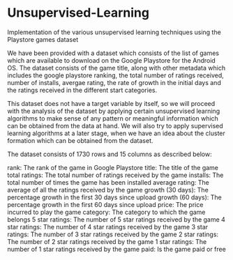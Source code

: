 # Unsupervised-Learning

Implementation of the various unsupervised learning techniques using the Playstore games dataset

We have been provided with a dataset which consists of the list of games which are available to download on the Google Playstore for the Android OS. The dataset consists of the game title, along with other metadata which includes the google playstore ranking, the total number of ratings received, number of installs, avergae rating, the rate of growth in the initial days and the ratings received in the different start categories.

This dataset does not have a target variable by itself, so we will proceed with the analysis of the dataset by applying certain unsupervised learning algorithms to make sense of any pattern or meaningful information which can be obtained from the data at hand. We will also try to apply supervised learning algorithms at a later stage, when we have an idea about the cluster formation which can be obtained from the dataset.

The dataset consists of 1730 rows and 15 columns as described below:

rank: The rank of the game in Google Playstore title: The title of the game total ratings: The total number of ratings received by the game installs: The total number of times the game has been installed average rating: The average of all the ratings received by the game growth (30 days): The percentage growth in the first 30 days since upload growth (60 days): The percentage growth in the first 60 days since upload price: The price incurred to play the game category: The category to which the game belongs 5 star ratings: The number of 5 star ratings received by the game 4 star ratings: The number of 4 star ratings received by the game 3 star ratings: The number of 3 star ratings received by the game 2 star ratings: The number of 2 star ratings received by the game 1 star ratings: The number of 1 star ratings received by the game paid: Is the game paid or free
